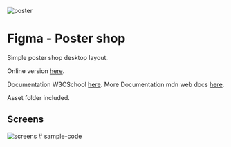 ![poster](./poster.png)

# Figma - Poster shop

Simple poster shop desktop layout.

Online version [here](https://www.figma.com/file/zd46TREMCU4Pq5O5RYyUva/Poster-Shop-(Copy)?type=design&node-id=0-1&mode=design&t=kyQAs2O8M4GXmn5I-0).

Documentation W3CSchool [here](https://www.w3schools.com/).
More Documentation mdn web docs [here](https://developer.mozilla.org/en-US/docs/Web/CSS/grid).

Asset folder included.

## Screens

![screens](./screens.png)
#   s a m p l e - c o d e  
 